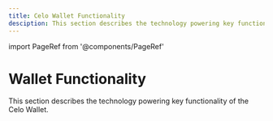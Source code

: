 ```yaml
---
title: Celo Wallet Functionality
desciption: This section describes the technology powering key functionality of the Celo Wallet.
---
```


import PageRef from '@components/PageRef'

# Wallet Functionality

This section describes the technology powering key functionality of the Celo Wallet.

<PageRef url="/celo-codebase/wallet/how-the-wallet-works/verification" pageName="Verification" />
<PageRef url="/celo-codebase/wallet/how-the-wallet-works/invitations" pageName="Invitations" />
<PageRef url="/celo-codebase/wallet/how-the-wallet-works/sending-and-requesting-payments" pageName="Payments and Exchanging" />
<PageRef url="/celo-codebase/wallet/how-the-wallet-works/ultralight-node-sync" pageName="Ultralight Node Sync" />
